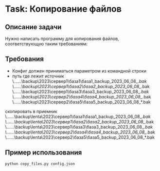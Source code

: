 # Task: Копирование файлов

## Описание задачи

Нужно написать программу для копирования файлов, соответствующую таким требованиям:

## Требования

- Конфиг должен приниматься параметром из командной строки
- путь где лежит источник
\\...\...\backup\2023\сервер1\база1\база1_backup_2023_06_08_*.bak
\\...\...\backup\2023\сервер1\база2\база2_backup_2023_06_08_*.bak
\\...\...\backup\2023\сервер1\база3\база3_backup_2023_06_08_*.bak
\\...\...\backup\2023\сервер2\база4\база4_backup_2023_06_08_*.bak
\\...\...\backup\2023\сервер2\база5\база5_backup_2023_06_08_*.bak

скопировать
в приемник
\\...\...\backup\lenta\2023\сервер1\база1\база1_backup_2023_06_08_*.bak
\\...\...\backup\lenta\2023\сервер1\база2\база2_backup_2023_06_08_*.bak
\\...\...\backup\lenta\2023\сервер1\база3\база3_backup_2023_06_08_*.bak
\\...\...\backup\lenta\2023\сервер2\база4\база4_backup_2023_06_08_*.bak
\\...\...\backup\lenta\2023\сервер2\база5\база5_backup_2023_06_08_*.bak


## Пример использования

```bash
python copy_files.py config.json
```
